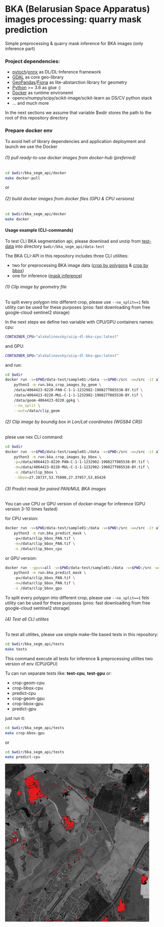 # BKA (Belarusian Space Apparatus) images processing: quarry mask prediction

Simple preprocessing & quarry mask inference for BKA images (only inference part)


### Project dependencies:
 - [pytoch](pytorch.org)/[onnx](onnx.ai) as DL/DL-Inference framework 
 - [GDAL](gdal.org) as core geo-library
 - [GeoPandas](geopandas.org)/[Fiona](fiona.readthedocs.io) as lite-abstarction library for geometry
 - [Python](python.org) >= 3.6 as glue :)
 - [Docker](docker.io) as runtime environemt
 - opencv/numpy/scipy/scikit-image/scikit-learn as DS/CV python stack
 - ... and much more


In the next sections we assume that variable $wdir stores the path to the root of this repository directory

### Prepare docker env
To avoid hell of library dependencies and
application deployment and launch we use the Docker

###### (1) pull ready-to-use docker images from docker-hub (preferred)

```bash
cd $wdir/bka_segm_api/docker
make docker-pull

```

or
###### (2) build docker images from docker files (GPU & CPU versions)

```bash
cd $wdir/bka_segm_api/docker
make docker

```

#### Usage example (CLI-commands)

To test CLI BKA segmentation api, please download and unzip from
[test-data](https://yadi.sk/d/XO0RSBOwHrQw5g) into directory ```$wdir/bka_segm_api/data-test```  


The BKA CLI-API in this repository includes three CLI utilities:
- two for preprocessing BKA image data ([crop by polygons](../run/bka_crop_images_by_geom.py) &  [crop by bbox](../run/bka_crop_images_by_geom.py))
- one for inference ([mask inference](../run/bka_predict_mask.py))



###### (1) Clip image by geometry file
To split every polygon into different crop, please use ```--no_split==1```
fels utility can be used for these purposes
(pros: fast downloading from free google-cloud sentinel2 storage)

In the next steps we define two variable with CPU/GPU containers names:
cpu:
```bash
CONTAINER_CPU="alxkalinovsky/uiip-dl-bka-cpu:latest"
```
and GPU:
```bash
CONTAINER_GPU="alxkalinovsky/uiip-dl-bka-gpu:latest"
```

and run: 
```bash
cd $wdir
docker run -v=$PWD/data-test/sample01:/data -v=$PWD:/src -w=/src -it alxkalinovsky/uiip-dl-bka-cpu:latest \
    python3 -m run.bka_crop_images_by_geom \
    /data/4064423-0220-PAN-C-1-1-1232982-190827T085538-BY.tif \
    /data/4064423-0220-MUL-C-1-1-1232982-190827T085538-BY.tif \
    /data/geom-4064423-0220.gpkg \
    --no_split \
    --out=/data/clip_geom
```


###### (2) Clip image by boundig box in Lon/Lat coordinates (WGS84 CRS)

plese use nex CLI command:

```bash
cd $wdir
docker run -v=$PWD/data-test/sample01:/data -v=$PWD:/src -w=/src -it alxkalinovsky/uiip-dl-bka-cpu:latest \
	python3 -m run.bka_crop_images_by_bbox \
	-p=/data/4064423-0220-PAN-C-1-1-1232982-190827T085538-BY.tif \
    -m=/data/4064423-0220-MUL-C-1-1-1232982-190827T085538-BY.tif \
    -o /data/clip_bbox \
    --bbox=27.28737,53.75080,27.37857,53.85420
```


###### (3) Predict mask for paired PAN/MUL BKA images

You can use CPU or GPU version of docker-image for inference (GPU version 3-10 times fasted)

for CPU version:

```bash
docker run -v=$PWD/data-test/sample01:/data -v=$PWD:/src -w=/src -it alxkalinovsky/uiip-dl-bka-cpu:latest \
    python3 -m run.bka_predict_mask \ 
    -p=/data/clip_bbox_PAN.tif \
    -m=/data/clip_bbox_PAN.tif \
    -o /data/clip_bbox_cpu
```


or GPU version:
```bash
docker run --gpus=all -v=$PWD/data-test/sample01:/data -v=$PWD:/src -w=/src -it alxkalinovsky/uiip-dl-bka-gpu:latest \
    python3 -m run.bka_predict_mask \ 
    -p=/data/clip_bbox_PAN.tif \
    -m=/data/clip_bbox_PAN.tif \
    -o /data/clip_bbox_gpu
```


To split every polygon into different crop, please use ```--no_split==1```
fels utility can be used for these purposes
(pros: fast downloading from free google-cloud sentinel2 storage)


###### (4) Test all CLI utilites

To test all utilites, please use simple make-file based tests in this repository:

```bash
cd $wdir/bka_segm_api/tests
make tests
```

This command execute all tests for inference & preprocessing utilites two version of env (CPU/GPU) 

Tu can run separate tests like: **test-cpu**, **test-gpu** or:
 - crop-geom-cpu
 - crop-bbox-cpu
 - predict-cpu
 - crop-geom-gpu
 - crop-bbox-gpu
 - predict-gpu

just run it:

```bash
cd $wdir/bka_segm_api/tests
make crop-bbox-gpu
```

or 

```bash
cd $wdir/bka_segm_api/tests
make predict-cpu
```

![exmaple-pmap](img/example1.png)